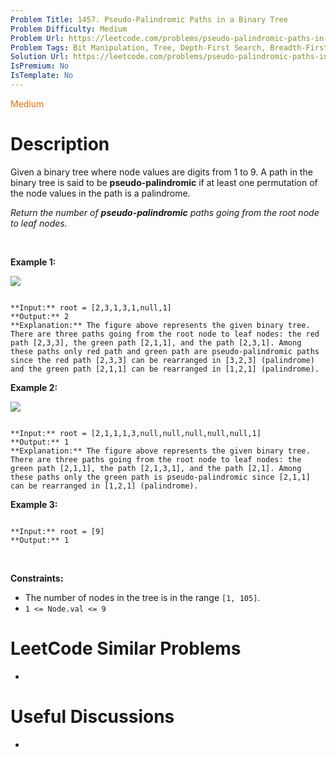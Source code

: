 ```yaml
---
Problem Title: 1457. Pseudo-Palindromic Paths in a Binary Tree
Problem Difficulty: Medium
Problem Url: https://leetcode.com/problems/pseudo-palindromic-paths-in-a-binary-tree/
Problem Tags: Bit Manipulation, Tree, Depth-First Search, Breadth-First Search, Binary Tree
Solution Url: https://leetcode.com/problems/pseudo-palindromic-paths-in-a-binary-tree/solution/
IsPremium: No
IsTemplate: No
---
```


<span style="color: rgb(239, 108, 0);">Medium</span>

# Description

Given a binary tree where node values are digits from 1 to 9. A path in the binary tree is said to be **pseudo-palindromic** if at least one permutation of the node values in the path is a palindrome.


*Return the number of **pseudo-palindromic** paths going from the root node to leaf nodes.*


 


**Example 1:**


![](https://assets.leetcode.com/uploads/2020/05/06/palindromic_paths_1.png)



```

**Input:** root = [2,3,1,3,1,null,1]
**Output:** 2 
**Explanation:** The figure above represents the given binary tree. There are three paths going from the root node to leaf nodes: the red path [2,3,3], the green path [2,1,1], and the path [2,3,1]. Among these paths only red path and green path are pseudo-palindromic paths since the red path [2,3,3] can be rearranged in [3,2,3] (palindrome) and the green path [2,1,1] can be rearranged in [1,2,1] (palindrome).

```

**Example 2:**


**![](https://assets.leetcode.com/uploads/2020/05/07/palindromic_paths_2.png)**



```

**Input:** root = [2,1,1,1,3,null,null,null,null,null,1]
**Output:** 1 
**Explanation:** The figure above represents the given binary tree. There are three paths going from the root node to leaf nodes: the green path [2,1,1], the path [2,1,3,1], and the path [2,1]. Among these paths only the green path is pseudo-palindromic since [2,1,1] can be rearranged in [1,2,1] (palindrome).

```

**Example 3:**



```

**Input:** root = [9]
**Output:** 1

```

 


**Constraints:**


* The number of nodes in the tree is in the range `[1, 105]`.
* `1 <= Node.val <= 9`




# LeetCode Similar Problems

- []()

# Useful Discussions

- []()
